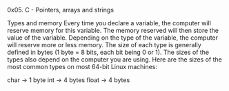 0x05. C - Pointers, arrays and strings

Types and memory
Every time you declare a variable, the computer will reserve memory for this variable. The memory reserved will then store the value of the variable.
Depending on the type of the variable, the computer will reserve more or less memory. The size of each type is generally defined in bytes (1 byte = 8 bits, each bit being 0 or 1). The sizes of the types also depend on the computer you are using. Here are the sizes of the most common types on most 64-bit Linux machines:

char -> 1 byte
int -> 4 bytes
float -> 4 bytes
